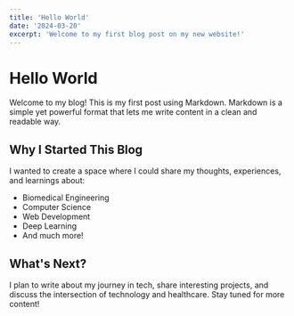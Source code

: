 ```yaml
---
title: 'Hello World'
date: '2024-03-20'
excerpt: 'Welcome to my first blog post on my new website!'
---
```


# Hello World

Welcome to my blog! This is my first post using Markdown. Markdown is a simple yet powerful format that lets me write content in a clean and readable way.

## Why I Started This Blog

I wanted to create a space where I could share my thoughts, experiences, and learnings about:
- Biomedical Engineering
- Computer Science
- Web Development
- Deep Learning
- And much more!

## What's Next?

I plan to write about my journey in tech, share interesting projects, and discuss the intersection of technology and healthcare. Stay tuned for more content! 